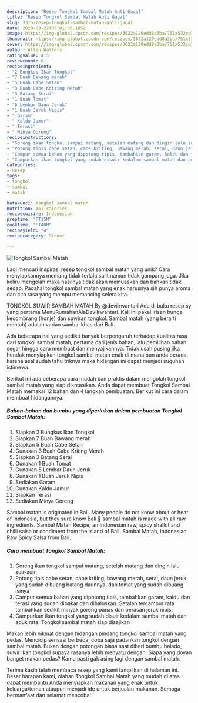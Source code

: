 ```yaml
---
description: "Resep Tongkol Sambal Matah Anti Gagal"
title: "Resep Tongkol Sambal Matah Anti Gagal"
slug: 3315-resep-tongkol-sambal-matah-anti-gagal
date: 2020-09-22T03:01:35.105Z
image: https://img-global.cpcdn.com/recipes/3622a129edd8a3ba/751x532cq70/tongkol-sambal-matah-foto-resep-utama.jpg
thumbnail: https://img-global.cpcdn.com/recipes/3622a129edd8a3ba/751x532cq70/tongkol-sambal-matah-foto-resep-utama.jpg
cover: https://img-global.cpcdn.com/recipes/3622a129edd8a3ba/751x532cq70/tongkol-sambal-matah-foto-resep-utama.jpg
author: Allen Walters
ratingvalue: 4.5
reviewcount: 6
recipeingredient:
- "2 Bungkus Ikan Tongkol"
- "7 Buah Bawang merah"
- "5 Buah Cabe Setan"
- "3 Buah Cabe Kriting Merah"
- "3 Batang Serai"
- "1 Buah Tomat"
- "5 Lembar Daun Jeruk"
- "1 Buah Jeruk Nipis"
- " Garam"
- " Kaldu Jamur"
- " Terasi"
- " Minya Goreng"
recipeinstructions:
- "Goreng ikan tongkol sampai matang, setelah matang dan dingin lalu suir-suir"
- "Potong tipis cabe setan, cabe kriting, bawang merah, serai, daun jeruk yang sudah dibuang batang daunnya, dan tomat yang sudah dibuang isinya"
- "Campur semua bahan yang dipotong tipis, tambahkan garam, kaldu dan terasi yang sudah dibakar dan dihaluskan. Setalah tercampur rata tambahkan sedikit minyak goreng panas dan perasan jeruk nipis."
- "Campurkan ikan tongkol yang sudah disuir kedalam sambal matah dan aduk rata. Tongkol sambal matah siap disajikan"
categories:
- Resep
tags:
- tongkol
- sambal
- matah

katakunci: tongkol sambal matah 
nutrition: 161 calories
recipecuisine: Indonesian
preptime: "PT15M"
cooktime: "PT40M"
recipeyield: "4"
recipecategory: Dinner

---
```



![Tongkol Sambal Matah](https://img-global.cpcdn.com/recipes/3622a129edd8a3ba/751x532cq70/tongkol-sambal-matah-foto-resep-utama.jpg)

Lagi mencari inspirasi resep tongkol sambal matah yang unik? Cara menyiapkannya memang tidak terlalu sulit namun tidak gampang juga. Jika keliru mengolah maka hasilnya tidak akan memuaskan dan bahkan tidak sedap. Padahal tongkol sambal matah yang enak harusnya sih punya aroma dan cita rasa yang mampu memancing selera kita.

TONGKOL SUWIR SAMBAH MATAH By @deviirwantari Ada di buku resep sy yang pertama MenuRumahanAlaDeviIrwantari. Kali ini pakai irisan bunga kecombrang (honje) dan suwiran tongkol. Sambal matah (yang berarti mentah) adalah varian sambal khas dari Bali.

Ada beberapa hal yang sedikit banyak berpengaruh terhadap kualitas rasa dari tongkol sambal matah, pertama dari jenis bahan, lalu pemilihan bahan segar hingga cara membuat dan menyajikannya. Tidak usah pusing jika hendak menyiapkan tongkol sambal matah enak di mana pun anda berada, karena asal sudah tahu triknya maka hidangan ini dapat menjadi suguhan istimewa.


Berikut ini ada beberapa cara mudah dan praktis dalam mengolah tongkol sambal matah yang siap dikreasikan. Anda dapat membuat Tongkol Sambal Matah memakai 12 bahan dan 4 langkah pembuatan. Berikut ini cara dalam membuat hidangannya.

<!--inarticleads1-->

##### Bahan-bahan dan bumbu yang diperlukan dalam pembuatan Tongkol Sambal Matah:

1. Siapkan 2 Bungkus Ikan Tongkol
1. Siapkan 7 Buah Bawang merah
1. Siapkan 5 Buah Cabe Setan
1. Gunakan 3 Buah Cabe Kriting Merah
1. Siapkan 3 Batang Serai
1. Gunakan 1 Buah Tomat
1. Gunakan 5 Lembar Daun Jeruk
1. Gunakan 1 Buah Jeruk Nipis
1. Sediakan  Garam
1. Gunakan  Kaldu Jamur
1. Siapkan  Terasi
1. Sediakan  Minya Goreng


Sambal matah is originated in Bali. Many people do not know about or hear of Indonesia, but they sure know Bali 🙂 sambal matah is made with all raw ingredients. Sambal Matah Recipe, an Indonesian raw, spicy shallot and chilli salsa or condiment from the island of Bali. Sambal Matah, Indonesian Raw Spicy Salsa from Bali. 

<!--inarticleads2-->

##### Cara membuat Tongkol Sambal Matah:

1. Goreng ikan tongkol sampai matang, setelah matang dan dingin lalu suir-suir
1. Potong tipis cabe setan, cabe kriting, bawang merah, serai, daun jeruk yang sudah dibuang batang daunnya, dan tomat yang sudah dibuang isinya
1. Campur semua bahan yang dipotong tipis, tambahkan garam, kaldu dan terasi yang sudah dibakar dan dihaluskan. Setalah tercampur rata tambahkan sedikit minyak goreng panas dan perasan jeruk nipis.
1. Campurkan ikan tongkol yang sudah disuir kedalam sambal matah dan aduk rata. Tongkol sambal matah siap disajikan


Makan lebih nikmat dengan hidangan pindang tongkol sambal matah yang pedas. Mencicip sensasi berbeda, coba saja padankan tongkol dengan sambal matah. Bukan dengan potongan biasa saat diberi bumbu balado, suwir ikan tongkol supaya rasanya lebih menyatu dengan. Siapa yang doyan banget makan pedas? Kamu pasti gak asing lagi dengan sambal matah. 

Terima kasih telah membaca resep yang kami tampilkan di halaman ini. Besar harapan kami, olahan Tongkol Sambal Matah yang mudah di atas dapat membantu Anda menyiapkan makanan yang enak untuk keluarga/teman ataupun menjadi ide untuk berjualan makanan. Semoga bermanfaat dan selamat mencoba!
